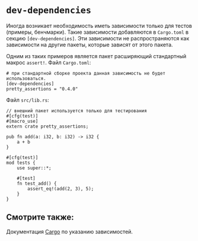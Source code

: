 # `dev-dependencies`

Иногда возникает необходимость иметь зависимости только для тестов (примеры, бенчмарки). Такие зависимости добавляются в `Cargo.toml` в секцию
`[dev-dependencies]`. Эти зависимости не распространяются как зависимости на другие пакеты, которые зависят от этого пакета.

Одним из таких примеров является пакет расширяющий стандартный макрос `assert!`. Файл `Cargo.toml`:

```ignore
# при стандартной сборке проекта данная зависимость не будет использоваться.
[dev-dependencies]
pretty_assertions = "0.4.0"
```

Файл `src/lib.rs`:

```rust,ignore
// внешний пакет используется только для тестирования
#[cfg(test)]
#[macro_use]
extern crate pretty_assertions;

pub fn add(a: i32, b: i32) -> i32 {
    a + b
}

#[cfg(test)]
mod tests {
    use super::*;

    #[test]
    fn test_add() {
        assert_eq!(add(2, 3), 5);
    }
}
```

## Смотрите также:

Документация [Cargo](http://doc.crates.io/specifying-dependencies.html) по указанию зависимостей.
